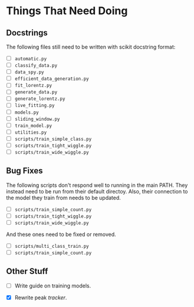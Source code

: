 # Things That Need Doing

## Docstrings

The following files still need to be written with scikit docstring format:
 - [ ] `automatic.py`
 - [ ] `classify_data.py`
 - [ ] `data_spy.py`
 - [ ] `efficient_data_generation.py`
 - [ ] `fit_lorentz.py`
 - [ ] `generate_data.py`
 - [ ] `generate_lorentz.py`
 - [ ] `live_fitting.py`
 - [ ] `models.py`
 - [ ] `sliding_window.py`
 - [ ] `train_model.py`
 - [ ] `utilities.py`
 - [ ] `scripts/train_simple_class.py`
 - [ ] `scripts/train_tight_wiggle.py`
 - [ ] `scripts/train_wide_wiggle.py`

 ## Bug Fixes

 The following scripts don't respond well to running in the main PATH. They instead need to be run from their default directoy. Also, their connection to the model they train from needs to be updated.
 - [ ] `scripts/train_simple_count.py`
 - [ ] `scripts/train_tight_wiggle.py`
 - [ ] `scripts/train_wide_wiggle.py`

 And these ones need to be fixed or removed.
 - [ ] `scripts/multi_class_train.py`
 - [ ] `scripts/train_simple_count.py`

 ## Other Stuff
 - [ ] Write guide on training models.
 - [x] Rewrite peak _tracker_.

